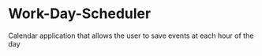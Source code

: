 # Work-Day-Scheduler
Calendar application that allows the user to save events at each hour of the day
